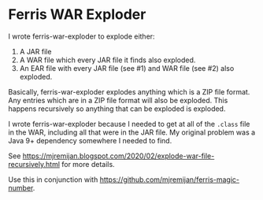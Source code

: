 # Ferris WAR Exploder

I wrote ferris-war-exploder to explode either:

1. A JAR file
2. A WAR file which every JAR file it finds also exploded.
3. An EAR file with every JAR file (see #1) and WAR file (see #2) also exploded.

Basically, ferris-war-exploder explodes anything which is a ZIP file format. Any entries
which are in a ZIP file format will also be exploded. This happens recursively so anything
that can be exploded is exploded.

I wrote ferris-war-exploder because I needed to get at all of the `.class` file in the WAR,
including all that were in the JAR file. My original problem was a Java 9+ dependency
somewhere I needed to find.

See <https://mjremijan.blogspot.com/2020/02/explode-war-file-recursively.html> for more details.

Use this in conjunction with <https://github.com/mjremijan/ferris-magic-number>.  
